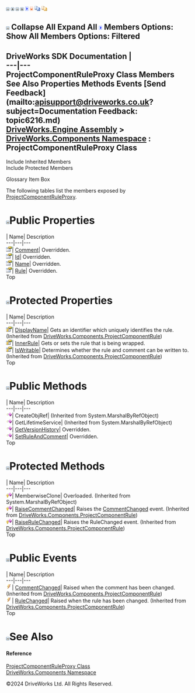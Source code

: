 ![](dotnetimages/collapse.gif) ![](dotnetimages/expand.gif) ![](dotnetimages/collapse.gif) ![](dotnetimages/expand.gif) ![](dotnetimages/drpdown.gif) ![](dotnetimages/drpdown_orange.gif) ![](dotnetimages/copycode.gif) ![](dotnetimages/copycodeHighlight.gif)

![](dotnetimages/collapse.gif) Collapse All Expand All ![](dotnetimages/drpdown.gif) Members Options: Show All  Members Options: Filtered   
---  
DriveWorks SDK Documentation  |   
---|---  
ProjectComponentRuleProxy Class Members   
See Also Properties Methods Events [Send Feedback](mailto:apisupport@driveworks.co.uk?subject=Documentation Feedback: topic6216.md)  
[DriveWorks.Engine Assembly](topic2156.md) > [DriveWorks.Components Namespace](topic6089.md) : ProjectComponentRuleProxy Class  
---  
  
Include Inherited Members    
Include Protected Members  


Glossary Item Box

The following tables list the members exposed by [ProjectComponentRuleProxy](topic6216.md).

# ![](dotnetimages/collapse.gif)Public Properties

| Name| Description  
---|---|---  
![Public Property](dotnetimages/publicProperty.gif)| [Comment](topic6224.md)| Overridden.   
![Public Property](dotnetimages/publicProperty.gif)| [Id](topic6225.md)| Overridden.   
![Public Property](dotnetimages/publicProperty.gif)| [Name](topic6227.md)| Overridden.   
![Public Property](dotnetimages/publicProperty.gif)| [Rule](topic6228.md)| Overridden.   
Top

# ![](dotnetimages/collapse.gif)Protected Properties

| Name| Description  
---|---|---  
![Protected Property](dotnetimages/protectedProperty.gif)| [DisplayName](topic6209.md)| Gets an identifier which uniquely identifies the rule. (Inherited from [DriveWorks.Components.ProjectComponentRule](topic6198.md))  
![Protected Property](dotnetimages/protectedProperty.gif)| [InnerRule](topic6226.md)| Gets or sets the rule that is being wrapped.   
![Protected Property](dotnetimages/protectedProperty.gif)| [IsWritable](topic6211.md)| Determines whether the rule and comment can be written to. (Inherited from [DriveWorks.Components.ProjectComponentRule](topic6198.md))  
Top

# ![](dotnetimages/collapse.gif)Public Methods

| Name| Description  
---|---|---  
![Public Method](dotnetimages/publicMethod.gif)| CreateObjRef|  (Inherited from System.MarshalByRefObject)  
![Public Method](dotnetimages/publicMethod.gif)| GetLifetimeService|  (Inherited from System.MarshalByRefObject)  
![Public Method](dotnetimages/publicMethod.gif)| [GetVersionHistory](topic6222.md)| Overridden.   
![Public Method](dotnetimages/publicMethod.gif)| [SetRuleAndComment](topic6223.md)| Overridden.   
Top

# ![](dotnetimages/collapse.gif)Protected Methods

| Name| Description  
---|---|---  
![Protected Method](dotnetimages/protectedMethod.gif)| MemberwiseClone| Overloaded. (Inherited from System.MarshalByRefObject)  
![Protected Method](dotnetimages/protectedMethod.gif)| [RaiseCommentChanged](topic6205.md)| Raises the [CommentChanged](topic6214.md) event. (Inherited from [DriveWorks.Components.ProjectComponentRule](topic6198.md))  
![Protected Method](dotnetimages/protectedMethod.gif)| [RaiseRuleChanged](topic6206.md)| Raises the RuleChanged event. (Inherited from [DriveWorks.Components.ProjectComponentRule](topic6198.md))  
Top

# ![](dotnetimages/collapse.gif)Public Events

| Name| Description  
---|---|---  
![Public Event](dotnetimages/publicEvent.gif)| [CommentChanged](topic6214.md)| Raised when the comment has been changed. (Inherited from [DriveWorks.Components.ProjectComponentRule](topic6198.md))  
![Public Event](dotnetimages/publicEvent.gif)| [RuleChanged](topic6215.md)| Raised when the rule has been changed. (Inherited from [DriveWorks.Components.ProjectComponentRule](topic6198.md))  
Top

# ![](dotnetimages/collapse.gif)See Also

#### Reference

[ProjectComponentRuleProxy Class](topic6216.md)   
[DriveWorks.Components Namespace](topic6089.md)

©2024 DriveWorks Ltd. All Rights Reserved.
